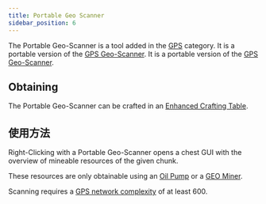 ```yaml
---
title: Portable Geo Scanner
sidebar_position: 6
---
```


The Portable Geo-Scanner is a tool added in the [GPS](GPS) category. It is a portable version of the [GPS Geo-Scanner](GPS-Geo-Scanner). It is a portable version of the [GPS Geo-Scanner](GPS-Geo-Scanner).

## Obtaining

The Portable Geo-Scanner can be crafted in an [Enhanced Crafting Table](Enhanced-Crafting-Table).

## 使用方法

Right-Clicking with a Portable Geo-Scanner opens a chest GUI with the overview of mineable resources of the given chunk.

These resources are only obtainable using an [Oil Pump](Oil-Pump) or a [GEO Miner](GEO-Miner).

Scanning requires a [GPS network complexity](GPS-Transmitter) of at least 600.
